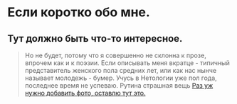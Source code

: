 # Если коротко обо мне.

## Тут должно быть что-то интересное.

> Но не будет, потому что я совершенно не склонна к прозе, впрочем как и к поэзии.
> Если описывать меня вкратце - типичный представитель женского пола средних лет, или как нас нынче называет молодежь - бумер.
> Учусь в Нетологии уже пол года, последнее время не успеваю. Рутина страшная вещь
> [Раз уж нужно добавить фото, оставлю тут это.](hw\PXtWbOuPjHQ.jpg)
